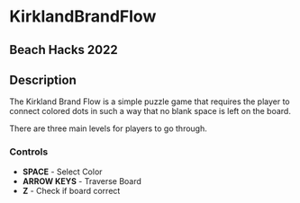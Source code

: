 # KirklandBrandFlow
## Beach Hacks 2022 

## Description
The Kirkland Brand Flow is a simple puzzle game that requires the player to connect colored dots in such a way that no blank space is left on the board.

There are three main levels for players to go through.

### Controls
* **SPACE** - Select Color
* **ARROW KEYS** - Traverse Board 
* **Z** - Check if board correct 
